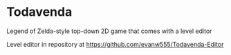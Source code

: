 # Todavenda
Legend of Zelda-style top-down 2D game that comes with a level editor

Level editor in repository at https://github.com/evanw555/Todavenda-Editor
